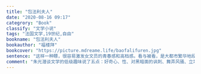 ```yaml
---
title: "包法利夫人"
date: "2020-08-16 09:17"
categrory: "Book"
classify: "文学小说"
tags: "法国文学,19世纪,自由"
bookname: "包法利夫人"
bookauthor: "福楼拜"
bookcover: "https://picture.mdreame.life/baofalifuren.jpg"
sentence: "这样一种瞟，很容易激发女文员的青春感和高档感。看与被看，是大都市繁华地段活跃又无声的社交活动。被看就是价值。"
comment: "朱光潜谈文学的低级趣味说了五点：好奇心、性、对黑暗面的讽刺、舞弄风骚、立场鲜明的口号。咋一回想还都有那么点味道。"
---
```


